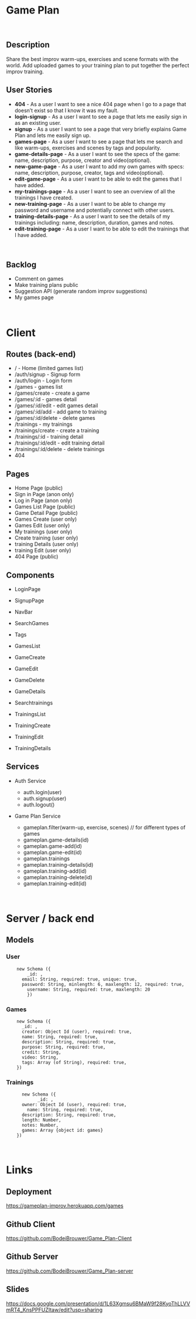# Game Plan
<br>

## Description
Share the best improv warm-ups, exercises and scene formats with the world.
Add uploaded games to your training plan to put together the perfect improv training.
<br>

## User Stories
- **404** - As a user I want to see a nice 404 page when I go to a page that doesn’t exist so that I know it was my fault.
- **login-signup** - As a user I want to see a page that lets me easily sign in as an existing user. 
- **signup** - As a user I want to see a page that very briefly explains Game Plan and lets me easily sign up.
- **games-page** - As a user I want to see a page that lets me search and like warm-ups, exercises and scenes by tags and popularity.
- **game-details-page** - As a user I want to see the specs of the game: name, description, purpose, creator and video(optional).
- **new-game-page** - As a user I want to add my own games with specs: name, description, purpose, creator, tags and video(optional).
- **edit-game-page** - As a user I want to be able to edit the games that I have added.
- **my-trainings-page** - As a user I want to see an overview of all the trainings I have created.
- **new-training-page** - As a user I want to be able to change my password and username and potentially connect with other users.
- **training-details-page** - As a user I want to see the details of my trainings including: name, description, duration, games and notes.
- **edit-training-page** - As a user I want to be able to edit the trainings that I have added.
<br>

## Backlog

 - Comment on games
 - Make training plans public
 - Suggestion API (generate random improv suggestions)
 - My games page

<br>

# Client

## Routes (back-end)

- /                     - Home (limited games list)
- /auth/signup          - Signup form
- /auth/login           - Login form
- /games                - games list
- /games/create         - create a game
- /games/:id            - games detail
- /games/:id/edit       - edit games detail
- /games/:id/add        - add game to training
- /games/:id/delete     - delete games
- /trainings            - my trainings
- /trainings/create     - create a training
- /trainings/:id        - training detail
- /trainings/:id/edit   - edit training detail
- /trainings/:id/delete - delete trainings
- 404


## Pages

- Home Page (public)
- Sign in Page (anon only)
- Log in Page (anon only)
- Games List Page (public)
- Game Detail Page (public)
- Games Create (user only)
- Games Edit (user only)
- My trainings (user only)
- Create training (user only)
- training Details (user only)
- training Edit (user only)
- 404 Page (public)


## Components
- LoginPage

- SignupPage

- NavBar

- SearchGames

- Tags

- GamesList

- GameCreate

- GameEdit

- GameDelete

- GameDetails

- Searchtrainings

- TrainingsList

- TrainingCreate

- TrainingEdit

- TrainingDetails


## Services

- Auth Service
  - auth.login(user)
  - auth.signup(user)
  - auth.logout()

- Game Plan Service
  - gameplan.filter(warm-up, exercise, scenes) // for different types of games
  - gameplan.game-details(id)
  - gameplan.game-add(id)
  - gameplan.game-edit(id)
  - gameplan.trainings
  - gameplan.training-details(id)   
  - gameplan.training-add(id)
  - gameplan.training-delete(id)
  - gameplan.training-edit(id)

<br>

# Server / back end

## Models
 
### User 

```
    new Schema ({
     	_id: ,
      email: String, required: true, unique: true,
      password: String, minlength: 6, maxlength: 12, required: true,
     	username: String, required: true, maxlength: 20
		})
```

### Games 
```
    new Schema ({
      _id: ,
      creator: Object Id (user), required: true,
      name: String, required: true,
      description: String, required: true,
      purpose: String, required: true,
      credit: String,
      video: String,
      tags: Array (of String), required: true,
    })
```
    
### Trainings 
```
	  new Schema ({
			_id: ,
      owner: Object Id (user), required: true,
	    name: String, required: true,
      description: String, required: true,
      length: Number,
      notes: Number,
      games: Array {object id: games}
    })
```
    
<br>

# Links

## Deployment
https://gameplan-improv.herokuapp.com/games

## Github Client
https://github.com/BodeiBrouwer/Game_Plan-Client

## Github Server
https://github.com/BodeiBrouwer/Game_Plan-server

## Slides
https://docs.google.com/presentation/d/1L63Xgmsu6BMaW9f28KyoThLLVVmRT4_KnsPPFUZItaw/edit?usp=sharing